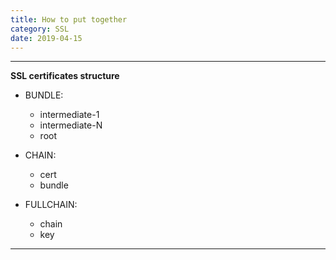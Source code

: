 ```yaml
---
title: How to put together
category: SSL
date: 2019-04-15
---
```


-----

**SSL certificates structure**
* BUNDLE:
  * intermediate-1
  * intermediate-N
  * root

* CHAIN:
  * cert
  * bundle

* FULLCHAIN:
  *	chain
  * key

-----